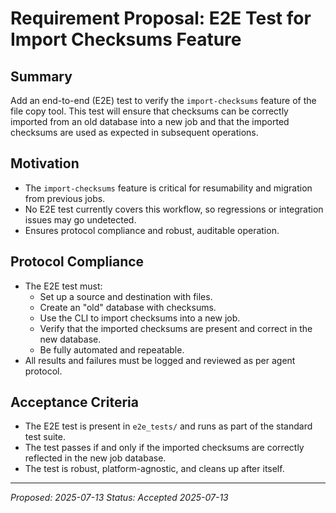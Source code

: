 # Requirement Proposal: E2E Test for Import Checksums Feature

## Summary
Add an end-to-end (E2E) test to verify the `import-checksums` feature of the file copy tool. This test will ensure that checksums can be correctly imported from an old database into a new job and that the imported checksums are used as expected in subsequent operations.

## Motivation
- The `import-checksums` feature is critical for resumability and migration from previous jobs.
- No E2E test currently covers this workflow, so regressions or integration issues may go undetected.
- Ensures protocol compliance and robust, auditable operation.

## Protocol Compliance
- The E2E test must:
  - Set up a source and destination with files.
  - Create an "old" database with checksums.
  - Use the CLI to import checksums into a new job.
  - Verify that the imported checksums are present and correct in the new database.
  - Be fully automated and repeatable.
- All results and failures must be logged and reviewed as per agent protocol.

## Acceptance Criteria
- The E2E test is present in `e2e_tests/` and runs as part of the standard test suite.
- The test passes if and only if the imported checksums are correctly reflected in the new job database.
- The test is robust, platform-agnostic, and cleans up after itself.

---

*Proposed: 2025-07-13*
*Status: Accepted 2025-07-13*
